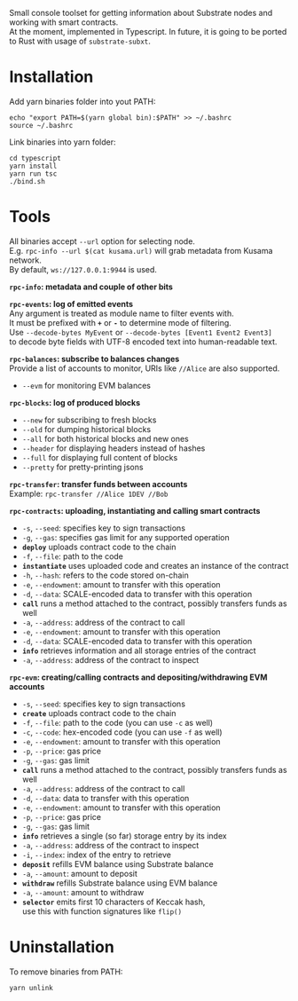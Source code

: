 Small console toolset for getting information about Substrate nodes and working with smart contracts.\
At the moment, implemented in Typescript. In future, it is going to be ported to Rust with usage of `substrate-subxt`.

# Installation

Add yarn binaries folder into yout PATH:
```
echo "export PATH=$(yarn global bin):$PATH" >> ~/.bashrc
source ~/.bashrc
```

Link binaries into yarn folder:
```
cd typescript
yarn install
yarn run tsc
./bind.sh
```

# Tools

All binaries accept `--url` option for selecting node.\
E.g. `rpc-info --url $(cat kusama.url)` will grab metadata from Kusama network.\
By default, `ws://127.0.0.1:9944` is used.

**`rpc-info`: metadata and couple of other bits**


**`rpc-events`: log of emitted events**\
Any argument is treated as module name to filter events with.\
It must be prefixed with **`+`** or **`-`** to determine mode of filtering.\
Use `--decode-bytes MyEvent` or `--decode-bytes [Event1 Event2 Event3]`\
to decode byte fields with UTF-8 encoded text into human-readable text.


**`rpc-balances`: subscribe to balances changes**\
Provide a list of accounts to monitor, URIs like `//Alice` are also supported.
* `--evm` for monitoring EVM balances


**`rpc-blocks`: log of produced blocks**
* `--new` for subscribing to fresh blocks
* `--old` for dumping historical blocks
* `--all` for both historical blocks and new ones
* `--header` for displaying headers instead of hashes
* `--full` for displaying full content of blocks
* `--pretty` for pretty-printing jsons


**`rpc-transfer`: transfer funds between accounts**\
Example: `rpc-transfer //Alice 1DEV //Bob`


**`rpc-contracts`: uploading, instantiating and calling smart contracts**
* `-s`, `--seed`: specifies key to sign transactions
* `-g`, `--gas`: specifies gas limit for any supported operation
* **`deploy`** uploads contract code to the chain
* `-f`, `--file`: path to the code
* **`instantiate`** uses uploaded code and creates an instance of the contract
* `-h`, `--hash`: refers to the code stored on-chain
* `-e`, `--endowment`: amount to transfer with this operation
* `-d`, `--data`: SCALE-encoded data to transfer with this operation
* **`call`** runs a method attached to the contract, possibly transfers funds as well
* `-a`, `--address`: address of the contract to call
* `-e`, `--endowment`: amount to transfer with this operation
* `-d`, `--data`: SCALE-encoded data to transfer with this operation
* **`info`** retrieves information and all storage entries of the contract
* `-a`, `--address`: address of the contract to inspect


**`rpc-evm`: creating/calling contracts and depositing/withdrawing EVM accounts**
* `-s`, `--seed`: specifies key to sign transactions
* **`create`** uploads contract code to the chain
* `-f`, `--file`: path to the code (you can use `-c` as well)
* `-c`, `--code`: hex-encoded code (you can use `-f` as well)
* `-e`, `--endowment`: amount to transfer with this operation
* `-p`, `--price`: gas price
* `-g`, `--gas`: gas limit
* **`call`** runs a method attached to the contract, possibly transfers funds as well
* `-a`, `--address`: address of the contract to call
* `-d`, `--data`: data to transfer with this operation
* `-e`, `--endowment`: amount to transfer with this operation
* `-p`, `--price`: gas price
* `-g`, `--gas`: gas limit
* **`info`** retrieves a single (so far) storage entry by its index
* `-a`, `--address`: address of the contract to inspect
* `-i`, `--index`: index of the entry to retrieve
* **`deposit`** refills EVM balance using Substrate balance
* `-a`, `--amount`: amount to deposit
* **`withdraw`** refills Substrate balance using EVM balance
* `-a`, `--amount`: amount to withdraw
* **`selector`** emits first 10 characters of Keccak hash,\
   use this with function signatures like `flip()`

# Uninstallation

To remove binaries from PATH:
```
yarn unlink
```
